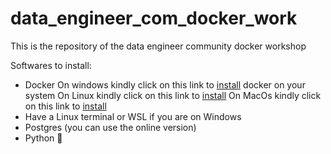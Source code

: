 # data_engineer_com_docker_work
This is the repository of the data engineer community docker workshop 

Softwares to install:
- Docker
  On windows kindly click on this link to [install](https://medium.com/@prasadaniroodh/set-up-docker-on-your-windows-install-docker-on-windows-and-configure-it-as-a-docker-host-a70f6179067f) docker on your system
  On Linux kindly click on this link to [install](https://www.digitalocean.com/community/tutorials/how-to-install-and-use-docker-on-ubuntu-20-04)
  On MacOs kindly click on this link to [install](https://medium.com/@Rohit_Varma/a-step-by-step-guide-to-install-docker-on-macos-for-efficient-containerization-13654ed1041b)
- Have a Linux terminal or WSL if you are on Windows
- Postgres (you can use the online version)
- Python 🤪


